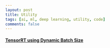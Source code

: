```yaml
---
layout: post  
title: Utility
tags: [ai, ml, deep learning, utility, code]  
comments: false
---
```


#### [TensorRT using Dynamic Batch Size](https://jihyeonryu.github.io/2024-08-27-ai-utility1/)